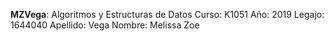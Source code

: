 __MZVega__:
Algoritmos y Estructuras de Datos
Curso: K1051
Año: 2019
Legajo: 1644040
Apellido: Vega
Nombre: Melissa Zoe
